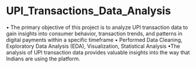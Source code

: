 # UPI_Transactions_Data_Analysis
• The primary objective of this project is to analyze UPI 
transaction data to gain insights into consumer 
behavior, transaction trends, and patterns in digital 
payments within a specific timeframe 
• Performed Data Cleaning, Exploratory Data Analysis 
(EDA), Visualization, Statistical Analysis 
•The analysis of UPI transaction data provides valuable insights into the way that Indians are using the platform.
